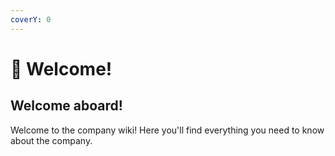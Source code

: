 ```yaml
---
coverY: 0
---
```


# 👋 Welcome!

## Welcome aboard!

Welcome to the company wiki! Here you'll find everything you need to know about the company.
